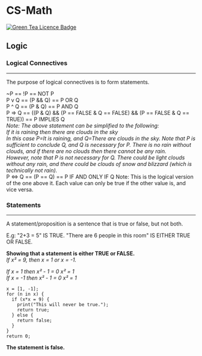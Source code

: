 # CS-Math
[![Green Tea Licence Badge](https://img.shields.io/badge/LICENCE-Green%20Tea-brightgreen.svg?link=https://github.com/DragonStuff/GreenTeaLicence&link=https://github.com/DragonStuff/GreenTeaLicence)](https://github.com/DragonStuff/GreenTeaLicence)

## Logic

### Logical Connectives
___

The purpose of logical connectives is to form statements.

~P == !P == NOT P    
P v Q == (P && Q) == P OR Q    
P ^ Q == (P & Q) == P AND Q    
P => Q == ((P & Q) && (P == FALSE & Q == FALSE) && (P == FALSE & Q == TRUE)) == P IMPLIES Q    
_Note: The above statement can be simplified to the following:_    
_If it is raining then there are clouds in the sky_    
_In this case P=It is raining, and Q=There are clouds in the sky. Note that P is sufficient to conclude Q, and Q is necessary for P. There is no rain without clouds, and if there are no clouds then there cannot be any rain._    
_However, note that P is not necessary for Q. There could be light clouds without any rain, and there could be clouds of snow and blizzard (which is technically not rain)._    
P <=> Q == (P == Q) == P IF AND ONLY IF Q
Note: This is the logical version of the one above it. Each value can only be true if the other value is, and vice versa.


### Statements
___

A statement/proposition is a sentence that is true or false, but not both.

E.g: "2+3 = 5" IS TRUE. "There are 6 people in this room" IS EITHER TRUE OR FALSE.

__Showing that a statement is either TRUE or FALSE.__    
_If x² = 9, then x = 1 or x = -1._

_If x = 1 then x² - 1 = 0 x² = 1_    
_If x = -1 then x² - 1 = 0 x² = 1_

    x = [1, -1];
    for (n in x) {
      if (x*x = 9) {
        print("This will never be true.");
        return true;
      } else {
        return false;
      }
    }
    return 0;
  

__The statement is false.__


